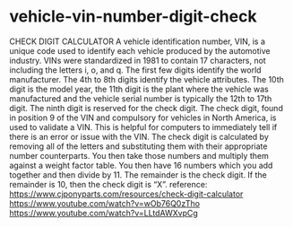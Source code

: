 # vehicle-vin-number-digit-check
CHECK DIGIT CALCULATOR  A vehicle identification number, VIN, is a unique code used to identify each vehicle produced by the automotive industry. VINs were standardized in 1981 to contain 17 characters, not including the letters i, o, and q. The first few digits identify the world manufacturer. The 4th to 8th digits identify the vehicle attributes. The 10th digit is the model year, the 11th digit is the plant where the vehicle was manufactured and the vehicle serial number is typically the 12th to 17th digit. The ninth digit is reserved for the check digit.  The check digit, found in position 9 of the VIN and compulsory for vehicles in North America, is used to validate a VIN. This is helpful for computers to immediately tell if there is an error or issue with the VIN. The check digit is calculated by removing all of the letters and substituting them with their appropriate number counterparts. You then take those numbers and multiply them against a weight factor table. You then have 16 numbers which you add together and then divide by 11. The remainder is the check digit. If the remainder is 10, then the check digit is “X”.  reference: https://www.cjponyparts.com/resources/check-digit-calculator https://www.youtube.com/watch?v=wOb76Q0zTho https://www.youtube.com/watch?v=LLtdAWXvpCg
